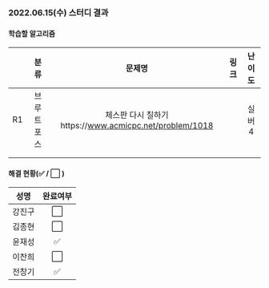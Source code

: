 ### 2022.06.15(수) 스터디 결과

#### 학습할 알고리즘

|      |    분류    |       문제명        |                 링크                  | 난이도 |
| :--: | :--------: | :-----------------: | :-----------------------------------: | :----: |
|  R1  | 브루트포스 | 체스판 다시 칠하기https://www.acmicpc.net/problem/1018 |      | 실버4 |
|      |            |                     |                                       |        |
|      |            |                     |                                       |        |

#### 해결 현황(:white_check_mark: / :white_large_square:  )

|  성명  |       완료여부       |
| :----: | :------------------: |
| 강진구 | :white_large_square: |
| 김종현 | :white_large_square: |
| 윤재성 |  :white_check_mark:  |
| 이찬희 | :white_large_square: |
| 전창기 |  :white_check_mark:  |
